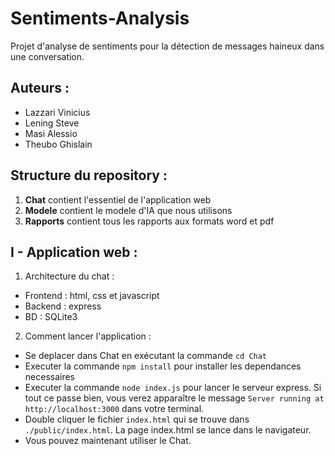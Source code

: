 # Sentiments-Analysis
Projet d'analyse de sentiments pour la détection de messages haineux dans une conversation.


## Auteurs :
- Lazzari Vinicius
- Lening Steve
- Masi Alessio
- Theubo Ghislain


## Structure du repository :
1. **Chat** contient l'essentiel de l'application web
2. **Modele** contient le modele d'IA que nous utilisons
3. **Rapports** contient tous les rapports aux formats word et pdf


## I - Application web :
1. Architecture du chat :
- Frontend : html, css et javascript
- Backend : express
- BD : SQLite3

2. Comment lancer l'application :
- Se deplacer dans Chat en exécutant la commande `cd Chat`
- Executer la commande `npm install` pour installer les dependances necessaires
- Executer la commande `node index.js` pour lancer le serveur express. Si tout ce passe bien, vous verez apparaître le message `Server running at http://localhost:3000` dans votre terminal.
- Double cliquer le fichier `index.html` qui se trouve dans `./public/index.html`. La page index.html se lance dans le navigateur.
- Vous pouvez maintenant utiliser le Chat.
